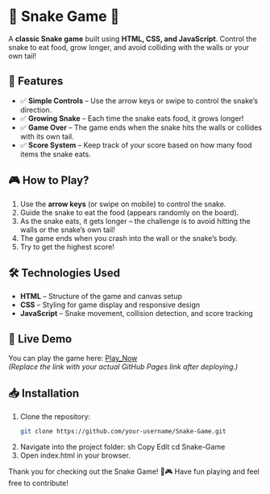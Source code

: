 # 🐍 Snake Game 🐍

A **classic Snake game** built using **HTML, CSS, and JavaScript**. Control the snake to eat food, grow longer, and avoid colliding with the walls or your own tail!

## 🚀 Features
- ✅ **Simple Controls** – Use the arrow keys or swipe to control the snake’s direction.
- ✅ **Growing Snake** – Each time the snake eats food, it grows longer!
- ✅ **Game Over** – The game ends when the snake hits the walls or collides with its own tail.
- ✅ **Score System** – Keep track of your score based on how many food items the snake eats.

  
## 🎮 How to Play?
1. Use the **arrow keys** (or swipe on mobile) to control the snake.
2. Guide the snake to eat the food (appears randomly on the board).
3. As the snake eats, it gets longer – the challenge is to avoid hitting the walls or the snake’s own tail!
4. The game ends when you crash into the wall or the snake’s body.
5. Try to get the highest score!

## 🛠️ Technologies Used
- **HTML** – Structure of the game and canvas setup
- **CSS** – Styling for game display and responsive design
- **JavaScript** – Snake movement, collision detection, and score tracking

## 📌 Live Demo
You can play the game here: [Play_Now](https://aithasaivarun.github.io/Snake_Game/)  
*(Replace the link with your actual GitHub Pages link after deploying.)*

## 📥 Installation
1. Clone the repository:
   ```sh
   git clone https://github.com/your-username/Snake-Game.git
2. Navigate into the project folder:
    sh
    Copy
    Edit
    cd Snake-Game
3. Open index.html in your browser.

Thank you for checking out the Snake Game! 🐍🎮 Have fun playing and feel free to contribute!
